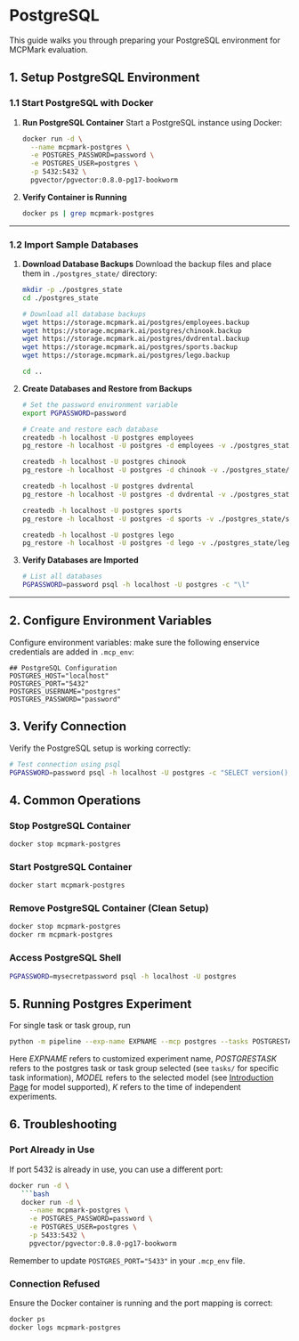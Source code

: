 # PostgreSQL

This guide walks you through preparing your PostgreSQL environment for MCPMark evaluation.

## 1. Setup PostgreSQL Environment

### 1.1 Start PostgreSQL with Docker

1. **Run PostgreSQL Container**
   Start a PostgreSQL instance using Docker:
   ```bash
   docker run -d \
     --name mcpmark-postgres \
     -e POSTGRES_PASSWORD=password \
     -e POSTGRES_USER=postgres \
     -p 5432:5432 \
     pgvector/pgvector:0.8.0-pg17-bookworm
   ```

2. **Verify Container is Running**
   ```bash
   docker ps | grep mcpmark-postgres
   ```

---

### 1.2 Import Sample Databases

1. **Download Database Backups**
   Download the backup files and place them in `./postgres_state/` directory:
   ```bash
   mkdir -p ./postgres_state
   cd ./postgres_state
   
   # Download all database backups
   wget https://storage.mcpmark.ai/postgres/employees.backup
   wget https://storage.mcpmark.ai/postgres/chinook.backup
   wget https://storage.mcpmark.ai/postgres/dvdrental.backup
   wget https://storage.mcpmark.ai/postgres/sports.backup
   wget https://storage.mcpmark.ai/postgres/lego.backup
   
   cd ..
   ```

2. **Create Databases and Restore from Backups**
   ```bash
   # Set the password environment variable
   export PGPASSWORD=password
   
   # Create and restore each database
   createdb -h localhost -U postgres employees
   pg_restore -h localhost -U postgres -d employees -v ./postgres_state/employees.backup
   
   createdb -h localhost -U postgres chinook
   pg_restore -h localhost -U postgres -d chinook -v ./postgres_state/chinook.backup
   
   createdb -h localhost -U postgres dvdrental
   pg_restore -h localhost -U postgres -d dvdrental -v ./postgres_state/dvdrental.backup
   
   createdb -h localhost -U postgres sports
   pg_restore -h localhost -U postgres -d sports -v ./postgres_state/sports.backup
   
   createdb -h localhost -U postgres lego
   pg_restore -h localhost -U postgres -d lego -v ./postgres_state/lego.backup
   ```

3. **Verify Databases are Imported**
   ```bash
   # List all databases
   PGPASSWORD=password psql -h localhost -U postgres -c "\l"
   ```

---

## 2. Configure Environment Variables

Configure environment variables: make sure the following enservice credentials are added in `.mcp_env`:
```env
## PostgreSQL Configuration
POSTGRES_HOST="localhost"
POSTGRES_PORT="5432"
POSTGRES_USERNAME="postgres"
POSTGRES_PASSWORD="password"
```


## 3. Verify Connection

Verify the PostgreSQL setup is working correctly:

```bash
# Test connection using psql
PGPASSWORD=password psql -h localhost -U postgres -c "SELECT version();"
```


## 4. Common Operations

### Stop PostgreSQL Container
```bash
docker stop mcpmark-postgres
```

### Start PostgreSQL Container
```bash
docker start mcpmark-postgres
```

### Remove PostgreSQL Container (Clean Setup)
```bash
docker stop mcpmark-postgres
docker rm mcpmark-postgres
```

### Access PostgreSQL Shell
```bash
PGPASSWORD=mysecretpassword psql -h localhost -U postgres
```

## 5. Running Postgres Experiment

For single task or task group, run 
```bash
python -m pipeline --exp-name EXPNAME --mcp postgres --tasks POSTGRESTASK --models MODEL
```
Here *EXPNAME* refers to customized experiment name, *POSTGRESTASK* refers to the postgres task or task group selected (see `tasks/` for specific task information), *MODEL* refers to the selected model (see [Introduction Page](../introduction.md) for model supported), *K* refers to the time of independent experiments.


## 6. Troubleshooting

### Port Already in Use
If port 5432 is already in use, you can use a different port:
```bash
docker run -d \
   ```bash
   docker run -d \
     --name mcpmark-postgres \
     -e POSTGRES_PASSWORD=password \
     -e POSTGRES_USER=postgres \
     -p 5433:5432 \
     pgvector/pgvector:0.8.0-pg17-bookworm
   ```
Remember to update `POSTGRES_PORT="5433"` in your `.mcp_env` file.

### Connection Refused
Ensure the Docker container is running and the port mapping is correct:
```bash
docker ps
docker logs mcpmark-postgres
```